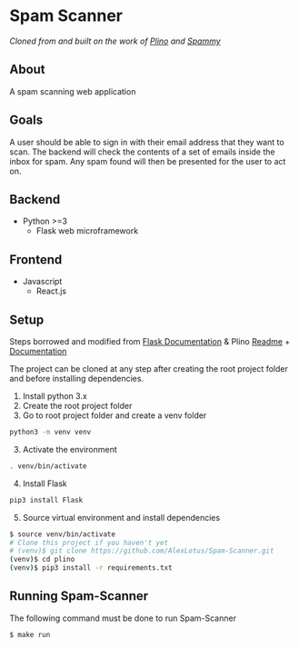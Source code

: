 # Spam Scanner

_Cloned from and built on the work of [Plino](https://github.com/tasdikrahman/plino) and [Spammy](https://github.com/tasdikrahman/spammy)_

## About

A spam scanning web application

## Goals

A user should be able to sign in with their email address that they want to scan. The backend will check the contents of a set of emails inside the inbox for spam. Any spam found will then be presented for the user to act on.

## Backend

- Python >=3
  - Flask web microframework

## Frontend

- Javascript
  - React.js

## Setup

Steps borrowed and modified from [Flask Documentation](http://flask.pocoo.org/docs/1.0/installation/) & Plino [Readme](https://github.com/tasdikrahman/plino) + [Documentation](https://github.com/tasdikrahman/plino/blob/master/CONTRIBUTING.md)

The project can be cloned at any step after creating the root project folder and before installing dependencies.

1. Install python 3.x
2. Create the root project folder
3. Go to root project folder and create a venv folder

```bash
python3 -m venv venv
```

3. Activate the environment

```bash
. venv/bin/activate
```

4. Install Flask

```bash
pip3 install Flask
```

5. Source virtual environment and install dependencies

```bash
$ source venv/bin/activate
# Clone this project if you haven't yet
# (venv)$ git clone https://github.com/AlexLotus/Spam-Scanner.git
(venv)$ cd plino
(venv)$ pip3 install -r requirements.txt
```

## Running Spam-Scanner

The following command must be done to run Spam-Scanner

```bash
$ make run
```
